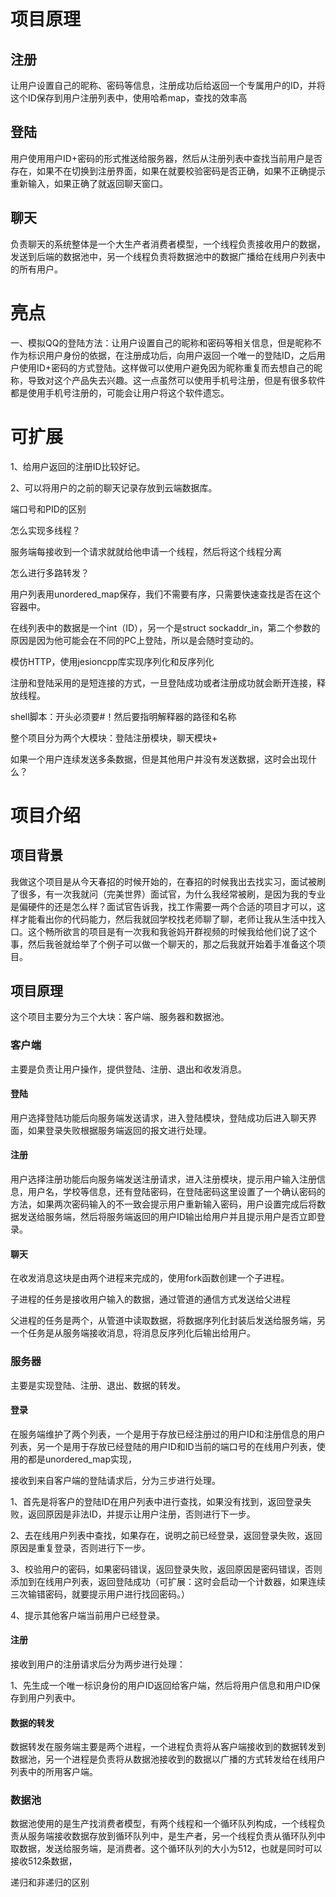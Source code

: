 # 项目原理

## 注册

让用户设置自己的昵称、密码等信息，注册成功后给返回一个专属用户的ID，并将这个ID保存到用户注册列表中，使用哈希map，查找的效率高

## 登陆

用户使用用户ID+密码的形式推送给服务器，然后从注册列表中查找当前用户是否存在，如果不在切换到注册界面，如果在就要校验密码是否正确，如果不正确提示重新输入，如果正确了就返回聊天窗口。

## 聊天

负责聊天的系统整体是一个大生产者消费者模型，一个线程负责接收用户的数据，发送到后端的数据池中，另一个线程负责将数据池中的数据广播给在线用户列表中的所有用户。

# 亮点

一、模拟QQ的登陆方法：让用户设置自己的昵称和密码等相关信息，但是昵称不作为标识用户身份的依据，在注册成功后，向用户返回一个唯一的登陆ID，之后用户使用ID+密码的方式登陆。这样做可以使用户避免因为昵称重复而去想自己的昵称，导致对这个产品失去兴趣。这一点虽然可以使用手机号注册，但是有很多软件都是使用手机号注册的，可能会让用户将这个软件遗忘。

# 可扩展

1、给用户返回的注册ID比较好记。

2、可以将用户的之前的聊天记录存放到云端数据库。



端口号和PID的区别



怎么实现多线程？

服务端每接收到一个请求就就给他申请一个线程，然后将这个线程分离

怎么进行多路转发？

用户列表用unordered_map保存，我们不需要有序，只需要快速查找是否在这个容器中。

在线列表中的数据是一个int（ID），另一个是struct sockaddr_in，第二个参数的原因是因为他可能会在不同的PC上登陆，所以是会随时变动的。



模仿HTTP，使用jesioncpp库实现序列化和反序列化



注册和登陆采用的是短连接的方式，一旦登陆成功或者注册成功就会断开连接，释放线程。



shell脚本：开头必须要#！然后要指明解释器的路径和名称

整个项目分为两个大模块：登陆注册模块，聊天模块+  



如果一个用户连续发送多条数据，但是其他用户并没有发送数据，这时会出现什么？



# 项目介绍

## 项目背景

我做这个项目是从今天春招的时候开始的，在春招的时候我出去找实习，面试被刷了很多，有一次我就问（完美世界）面试官，为什么我经常被刷，是因为我的专业是偏硬件的还是怎么样？面试官告诉我，找工作需要一两个合适的项目才可以，这样才能看出你的代码能力，然后我就回学校找老师聊了聊，老师让我从生活中找入口。这个畅所欲言的项目是有一次我和我爸妈开群视频的时候我给他们说了这个事，然后我爸就给举了个例子可以做一个聊天的，那之后我就开始着手准备这个项目。

## 项目原理

这个项目主要分为三个大块：客户端、服务器和数据池。

### **客户端**

主要是负责让用户操作，提供登陆、注册、退出和收发消息。

#### 登陆

用户选择登陆功能后向服务端发送请求，进入登陆模块，登陆成功后进入聊天界面，如果登录失败根据服务端返回的报文进行处理。

#### 注册

用户选择注册功能后向服务端发送注册请求，进入注册模块，提示用户输入注册信息，用户名，学校等信息，还有登陆密码，在登陆密码这里设置了一个确认密码的方法，如果两次密码输入的不一致会提示用户重新输入密码，用户设置完成后将数据发送给服务端，然后将服务端返回的用户ID输出给用户并且提示用户是否立即登录。

#### 聊天

在收发消息这块是由两个进程来完成的，使用fork函数创建一个子进程。

子进程的任务是接收用户输入的数据，通过管道的通信方式发送给父进程

父进程的任务是两个，从管道中读取数据，将数据序列化封装后发送给服务端，另一个任务是从服务端接收消息，将消息反序列化后输出给用户。

### **服务器**

主要是实现登陆、注册、退出、数据的转发。

#### 登录

在服务端维护了两个列表，一个是用于存放已经注册过的用户ID和注册信息的用户列表，另一个是用于存放已经登陆的用户ID和ID当前的端口号的在线用户列表，使用的都是unordered_map实现，

接收到来自客户端的登陆请求后，分为三步进行处理。

1、首先是将客户的登陆ID在用户列表中进行查找，如果没有找到，返回登录失败，返回原因是非法ID，并提示让用户注册，否则进行下一步。

2、去在线用户列表中查找，如果存在，说明之前已经登录，返回登录失败，返回原因是重复登录，否则进行下一步。

3、校验用户的密码，如果密码错误，返回登录失败，返回原因是密码错误，否则添加到在线用户列表，返回登陆成功（可扩展：这时会启动一个计数器，如果连续三次输错密码，就要提示用户进行找回密码。）

4、提示其他客户端当前用户已经登录。

#### 注册

接收到用户的注册请求后分为两步进行处理：

1、先生成一个唯一标识身份的用户ID返回给客户端，然后将用户信息和用户ID保存到用户列表中。

#### 数据的转发

数据转发在服务端主要是两个进程，一个进程负责将从客户端接收到的数据转发到数据池，另一个进程是负责将从数据池接收到的数据以广播的方式转发给在线用户列表中的所用客户端。

### 数据池

数据池使用的是生产找消费者模型，有两个线程和一个循环队列构成，一个线程负责从服务端接收数据存放到循环队列中，是生产者，另一个线程负责从循环队列中取数据，发送给服务端，是消费者。这个循环队列的大小为512，也就是同时可以接收512条数据，



递归和非递归的区别